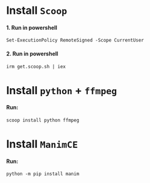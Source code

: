 # Install `Scoop`
#### 1. Run in powershell
````PS
Set-ExecutionPolicy RemoteSigned -Scope CurrentUser
````
#### 2. Run in powershell
````PS
irm get.scoop.sh | iex
````

# Install `python` + `ffmpeg`

#### Run:
````PS
scoop install python ffmpeg
````

# Install `ManimCE`
#### Run:
````PS
python -m pip install manim
````
